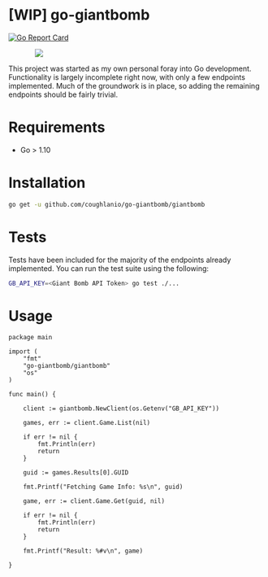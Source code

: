 # [WIP] go-giantbomb
[![Go Report Card](https://goreportcard.com/badge/github.com/coughlanio/go-giantbomb)](https://goreportcard.com/report/github.com/coughlanio/go-giantbomb)

<div style="text-align:center;width:120px"><img src ="https://static.giantbomb.com/uploads/original/14/148012/2649339-4392070099-22172.png" /></div>

This project was started as my own personal foray into Go development. Functionality is largely incomplete right now, with only a few endpoints implemented. Much of the groundwork is in place, so adding the remaining endpoints should be fairly trivial.
# Requirements

* Go > 1.10

# Installation

``` sh
go get -u github.com/coughlanio/go-giantbomb/giantbomb
```

# Tests

Tests have been included for the majority of the endpoints already implemented. You can run the test suite using the following:

``` sh
GB_API_KEY=<Giant Bomb API Token> go test ./...
```

# Usage

``` Golang
package main

import (
	"fmt"
	"go-giantbomb/giantbomb"
	"os"
)

func main() {

	client := giantbomb.NewClient(os.Getenv("GB_API_KEY"))

	games, err := client.Game.List(nil)

	if err != nil {
		fmt.Println(err)
		return
	}

	guid := games.Results[0].GUID

	fmt.Printf("Fetching Game Info: %s\n", guid)

	game, err := client.Game.Get(guid, nil)

	if err != nil {
		fmt.Println(err)
		return
	}

	fmt.Printf("Result: %#v\n", game)

}
```
